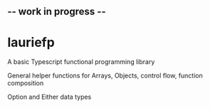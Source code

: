 ## -- work in progress --

# lauriefp
A basic Typescript functional programming library

General helper functions for Arrays, Objects, control flow, function composition

Option and Either data types